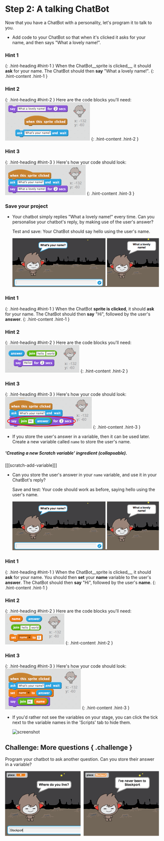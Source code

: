 # Step 2: A talking ChatBot

Now that you have a ChatBot with a personality, let's program it to talk to you.

+ Add code to your ChatBot so that when it's clicked it asks for your name, and then says "What a lovely name!".

### Hint 1
{: .hint-heading #hint-1 }
When the ChatBot__sprite is clicked__, it should __ask__ for your name. The ChatBot should then __say__ "What a lovely name!".
{: .hint-content .hint-1 }

### Hint 2
{: .hint-heading #hint-2 }
Here are the code blocks you'll need:
![screenshot](images/chatbot-ask-blocks.png)
{: .hint-content .hint-2 }

### Hint 3
{: .hint-heading #hint-3 }
Here's how your code should look:
![screenshot](images/chatbot-ask-code.png)
{: .hint-content .hint-3 }

### Save your project

+ Your chatbot simply replies "What a lovely name!" every time. Can you personalise your chatbot's reply, by making use of the user's answer?

    Test and save: Your ChatBot should say hello using the user's name.

    ![screenshot](images/chatbot-ask-test.png)

### Hint 1
{: .hint-heading #hint-1 }
When the ChatBot __sprite is clicked__, it should __ask__ for your name. The ChatBot should then __say__ "Hi", followed by the user's __answer__.
{: .hint-content .hint-1 }

### Hint 2
{: .hint-heading #hint-2 }
Here are the code blocks you'll need:
![screenshot](images/chatbot-answer-blocks.png)
{: .hint-content .hint-2 }

### Hint 3
{: .hint-heading #hint-3 }
Here's how your code should look:
![screenshot](images/chatbot-answer-code.png)
{: .hint-content .hint-3 }

+ If you store the user's answer in a variable, then it can be used later. Create a new variable called `name` to store the user's name.

##### 'Creating a new Scratch variable' ingredient (collapsable).
[[[scratch-add-variable]]]

+ Can you store the user's answer in your `name` variable, and use it in your ChatBot's reply?

    Save and test: Your code should work as before, saying hello using the user's name.

    ![screenshot](images/chatbot-ask-test.png)

### Hint 1
{: .hint-heading #hint-1 }
When the ChatBot__sprite is clicked__, it should __ask__ for your name. You should then __set__ your __name__ variable to the user's __answer__. The ChatBot should then __say__ "Hi", followed by the user's __name__.
{: .hint-content .hint-1 }

### Hint 2
{: .hint-heading #hint-2 }
Here are the code blocks you'll need:
![screenshot](images/chatbot-variable-blocks.png)
{: .hint-content .hint-2 }

### Hint 3
{: .hint-heading #hint-3 }
Here's how your code should look:
![screenshot](images/chatbot-variable-code.png)
{: .hint-content .hint-3 }

+ If you'd rather not see the variables on your stage, you can click the tick next to the variable names in the 'Scripts' tab to hide them.

    ![screenshot](images/chatbot-variable.png)

## Challenge: More questions { .challenge }

Program your chatbot to ask another question. Can you store their answer in a variable?

![screenshot](images/chatbot-question.png)
